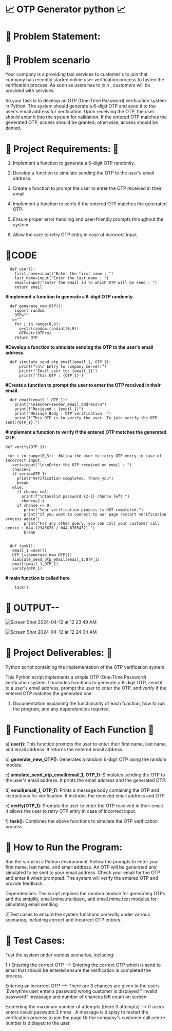 # :chart_with_upwards_trend: OTP Generator python :chart_with_upwards_trend:

# :green_book: Problem Statement:

# :key: Problem scenario


Your company is a providing taxi services to customer's to join that company has recently started online user verification process to fasten the verification process. As soon as users has to join , customers will be provided with services.

So your task is to develop an OTP (One-Time Password) verification system in Python. The system should generate a 6-digit OTP and send it to the user's email address for verification. Upon receiving the OTP, the user should enter it into the system for validation. If the entered OTP matches the generated OTP, access should be granted; otherwise, access should be denied.


# :closed_lock_with_key: Project Requirements: :closed_lock_with_key:


1) Implement a function to generate a 6-digit OTP randomly.

2) Develop a function to simulate sending the OTP to the user's email address.

3) Create a function to prompt the user to enter the OTP received in their email.

4) Implement a function to verify if the entered OTP matches the generated OTP.

5) Ensure proper error handling and user-friendly prompts throughout the system.

6) Allow the user to retry OTP entry in case of incorrect input.


# :key:CODE

      def user():
        first_name=input("Enter the first name : ")
        last_name=input("Enter the last name : ")
        email=input("Enter the email id to which OTP will be send : ")
        return email



**#Implement a function to generate a 6-digit OTP randomly.**

      def generate_new_OTP():
        import random
        OTP=""
       o=""
        for i in range(0,6):
          o=str(random.randint(0,9))
          OTP=str(OTP+o)
        return OTP



**#Develop a function to simulate sending the OTP to the user's email address.**
   
      def simulate_send_otp_email(email_1, OTP_1):
          print("\n\n Entry to company server:")
          print(f'Email sent to: {email_1}')
          print(f'This OTP : {OTP_1}')


   **#Create a function to prompt the user to enter the OTP received in their email.**
   
      def email(email_1,OTP_1):
        print("\nsender=sender_email_address\n")
        print(f"Recieved : {email_1}")
        print("Message Body : OTP verification  ")
        print(f"This OTP is to verify the user. To join verify the OTP sent:{OTP_1}.")



   **#Implement a function to verify if the entered OTP matches the generated OTP.**

   
    def verify(OTP_1):

     for i in range(0,3):  #Allow the user to retry OTP entry in case of incorrect input.
       veri=input("\n\nEnter the OTP received on email : ")
       chance=2
       if veri==OTP_1:
         print("Verification completed. Thank you")
         break
       else:
         if chance >=1:
           print(f"\nInvalid password {2-i} chance left ")
           chance=2-i
         if chance <= 0:
            print("Your verification process is NOT completed.")
            print("If you want to connect to our page restart verification process again")
            print("For any other query, you can call your customer call centre : 044-12345678 / 044-87654321 ")
            break

            
      def task():
       email_1 =user()
       OTP_1=(generate_new_OTP())
       simulate_send_otp_email(email_1,OTP_1)
       email(email_1,OTP_1)
       verify(OTP_1)


**# main function is called here**
      
      
        task()



# :key: OUTPUT-- 

![Screen Shot 2024-04-12 at 12 23 49 AM](https://github.com/Sumit-Baviskar/OTP_Generator-python-/assets/153518735/ac38250a-2a89-47eb-9d41-5c9bee0d61a4)

![Screen Shot 2024-04-12 at 12 24 04 AM](https://github.com/Sumit-Baviskar/OTP_Generator-python-/assets/153518735/a704d607-f7ca-4255-b9b3-6a73d7de0bae)


# :green_book: Project Deliverables: :green_book:

Python script containing the implementation of the OTP verification system

This Python script implements a simple OTP (One-Time Password) verification system. It includes functions to generate a 6-digit OTP, send it to a user's email address, prompt the user to enter the OTP, and verify if the entered OTP matches the generated one


1) Documentation explaining the functionality of each function, how to run the program, and any dependencies required.

# :green_book:  Functionality of Each Function :green_book:

a) **user()**: This function prompts the user to enter their first name, last name, and email address. It returns the entered email address.

b) **generate_new_OTP()**: Generates a random 6-digit OTP using the random module.

c) **simulate_send_otp_email(email_1, OTP_1)**: Simulates sending the OTP to the user's email address. It prints the email address and the generated OTP.

d) **email(email_1, OTP_1)**: Prints a message body containing the OTP and instructions for verification. It includes the received email address and OTP.

e) **verify(OTP_1)**: Prompts the user to enter the OTP received in their email. It allows the user to retry OTP entry in case of incorrect input.

f) **task()**: Combines the above functions to simulate the OTP verification process


# :green_book:  How to Run the Program: 

Run the script in a Python environment. Follow the prompts to enter your first name, last name, and email address. An OTP will be generated and simulated to be sent to your email address. Check your email for the OTP and enter it when prompted. The system will verify the entered OTP and provide feedback.

Dependencies: The script requires the random module for generating OTPs and the smtplib, email.mime.multipart, and email.mime.text modules for simulating email sending

2)Test cases to ensure the system functions correctly under various scenarios, including correct and incorrect OTP entries.

# :key: Test Cases:  

Test the system under various scenarios, including:

1 ) Entering the correct OTP --> Entering the correct OTP which is send to email that should be entered ensure the verification is completed the process.

Entering an incorrect OTP --> There are 3 chances are given to the users .Everytime user enter a password wrong customer is displayed " invalid password" meassage and number of chances left count on screen

Exceeding the maximum number of attempts.(there 3 attempts) --> If users enters invald password 3 times . A message is display to restart the verification process to join the page Or the company's customer call centre number is diplayed to the user.
